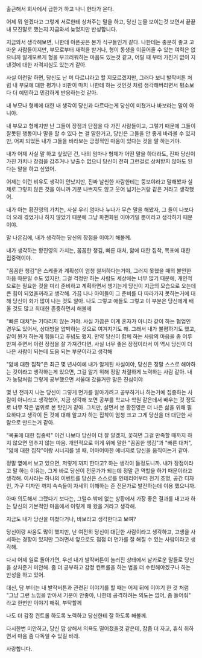 출근해서 회사에서 급한거 하고 나니 현타가 온다.

어제 뭐 얻겠다고 그렇게 서로한테 상처주는 말을 하고, 
당신 눈물 보이는것 보면서 끝끝내 모진말로 했는지 지금와서 늦었지만 반성합니다.

지금와서 생각해보면, 나한테 아픈곳은 본가 식구들인거 같다.
나한테는 충분히 좋고 고마운 사람들이지만, 부모로부터 재력을 받거나, 형이 동생을 이끌어줄 수 있는 여력은 없으니까
알게모르게 형을 부끄러워하는 마음도 있는것 같고, 어릴 때 부터 가진거 없이 지낸것에 대한 자격지심도 있는거 같아.

사실 이런말 하면, 당신도 난 머 다르냐라고 할 지모르겠지만, 그러다 보니 발작버튼 처럼 내 부모에 대한 평가나 비판이 
마치 나한테 하는 것인것 처럼 생각해버리면서 평소보다 더 예민하고 민감하게 반응하는것 같아.

내 부모나 형제에 대한 내 생각이 당신과 다르다는게 당신이 미쳤거나 바보라는 말이 아니야.

내 부모고 형제지만 난 그들이 장점과 단점을 다 가진 사람들이고, 그렇기 때문에 그들이 잘못된 행동이나 말을 할 수 있다
는 걸 말한거고, 당신은 그들을 안 좋게 바라볼 수 있지만, 어찌 되었든 내가 그들을 바라보는 긍정적인 마음이 있다는 것을 
말 하는거야.

내가 어제 사실 말 하고 싶었던 건, 나의 엄마나 형제가 어떤 말을 하더라도, 진짜 당신이 가진 가치나 장점을 감추거나 낮출수
없으니 당신이 전혀 그런걸로 상처받지 않아도 된다는 말을 하고 싶었어.

어제는 이런 비유도 생각이 안났지만, 진짜 날씬한 사람한테는 뚱보야라고 말해봤자 실제로 그렇지 않은 것을 아니까 
기분 나쁘지도 않고 웃어 넘기는거랑 같은 거라고 생각했어.

내가 아는 황진영의 가치는, 사실 우리 엄마나 누나가 무슨 말을 해봤자, 그 들이 나보다 더 오래 겪었거나 하지 않았기 때문에
그냥 파편화된 이야기일 뿐이라고 생각하기 때문이야.

말 나온김에, 내가 생각하는 당신의 장점을 이야기 해볼께.

내가 생각하는 황진영의 가치는, 꼼꼼한 챙김, 빠른 대처, 앎에 대한 집착, 목표에 대한 집중력이야.

"꼼꼼한 챙김"은 스케줄과 계획성이 엄청 철저하다는거야, 그러지 못했을 때의 불안한 마음 때문일 수도 있지만, 
그걸 걱정만 하는 사람도 세상에는 너무 많기 때문에, 개인적으로는 필요한 것을 미리 준비하고 계획하면서 챙기는게
당신이 지금의 모습으로 오는데 큰 힘이 되었을꺼라고 생각해. 가끔 나나 아이들이 그 준비를 다 따라가지 못하는거에 대해
당신이 화가 많이 나는 것도 알아. 나도 그렇고 애들도 그렇고 이 부분은 당신에게 배울 것도 많고 최대한 존중하면서 해볼께

"빠른 대처"는 기다리지 않는 거야. 사실 가끔은 이게 혼자가 아니라 같이 하는 협업인 경우도 있어서, 상대방을 압박하는 것으로 
여겨지기도 해. 그래서 내가 불평하기도 했고, 같이 뭔가 하는게 힘들다고 푸념도 했지. 만약 당신이 함께 하는 사람의 마음을 좀
어루만져 주면서 이런 장점을 잘 가져간다면, 사실 너무 좋은 장점이라서 이 역시 당신이 더 나은 사람이 되는데 도움 되는 부분이라고 생각해

"앎에  대한 집착"은 최근 몇 년사이에 내가 알게된 사실이야, 당신은 정말 스스로 해야하는 것이라고 생각하는게 있으면, 
그걸 알기 위해 정말 처절하게 노력하는 사람 같아. 내가 농담처럼 그렇게 공부했으면 서울대 갔을거란 말은 진심이야

몇 년 전까지 나는 당신이 그렇게 먼가를 알아가려고 공부하거나 하는거에 집중하는 사람이 아니라고 생각했어, 지금 생각해 보면
공부를 학교나 학원 같은데서 배우는 것 정도로 너무 작은 범위로 본 탓인거 같아. 그치만, 살면서 본 황진영은 더 나은 삶을 위해
필요하다고 생각이 든 것에 대해 알고자 하는 집착이 엄청 크고 그게 당신을 더 대단한 사람으로 만드는거 같아.

"목표에 대한 집중력" 이건 나보다 당신이 더 잘 알겠지, 꽃히면 그걸 만족할 때까지 하지 않으면 멈추지 않는 마음. 개인적으로
이게 위에 말한 "꼼꼼한 챙김"과 "빠른 대처", "앎에 대한 집착"이랑 시너지를 낼 때, 어마어마한 에너지로 당신을 움직이는거 같아.

정말 옆에서 보고 있으면, 저렇게 까지 한다고? 하는 생각이 들정도니까. 내가 장점이라고 말 하는 이유는, 그게 바로
당신이 전문가가 되는데 정말 큰 역할을 하기 때문이라고 생각해. 이사라는 하나의 이벤트를 당신은 스스로를 인테리어부터 전기 조명, 
공간 디자인, 가구 디자인 까지 속속들이 자세히 이해하는 준 전문가로 발전하는데 이용 했으니까.

아마 의도해서 그랬다기 보다는, 그럴수 밖에 없는 상황에서 가장 좋은 결과를 내고자 하는 당신의 기본적인 마음에서 이렇게 해 왔을 거라고 생각해.

지금도 내가 당신을 미쳤다거나, 바보라고 생각한다고 보여?

당신이랑 싸움도 많이 했지만, 난 여전히 당신이 대단한 사람이라고 생각하고, 고생을 사서하는 경향이 
있지만 그러면서 앞으로도 점점 더 먼가를 잘 해질 수 있는 사람이라고 생각해.

다시 어제 일로 돌아가면, 우선 내가 발작버튼이 눌러진 상태에서 날카로운 말들로 당신을 상처준거 미안해. 
좀 더 공부하고 감정 컨트롤을 하는 법을 더 수련해야겠구나 하는 반성을 하고 있어.

대신, 담 부터는 내 발작버튼과 관련된 이야기를 할 때는 어제 뒤에 이야기 한 것 처럼 "그냥 그런 느낌을 받아서 기분이 안좋아, 나한테 
공격하려는 의도는 없어, 좀 들어줘" 라고 한번만 이야기 해줘, 부탁할께

나도 더 감정 컨트롤 하도록 노력하고 당신한테 잘 하도록 해볼께.

다시한번 미안하고, 당신 맘 상해서 의욕도 떨어졌을것 같은데, 잠좀 더 자고, 휴식 취하면서 마음 좀 다독일 수 있길 바래.

사랑합니다.




